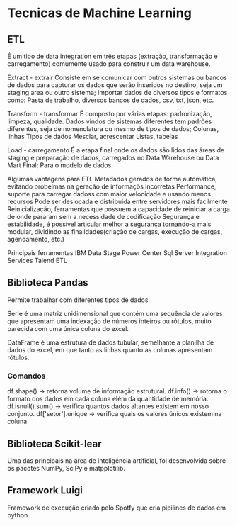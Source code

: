 # Tecnicas de Machine Learning
## ETL
É um tipo de data integration em três etapas (extração, transformação e carregamento) comumente usado para construir um data warehouse.

Extract - extrair
Consiste em se comunicar com outros sistemas ou bancos de dados para capturar os dados que serão inseridos no destino, seja um staging area ou outro sistema;
	Importar dados de diversos tipos e formatos como:
	Pasta de trabalho, diversos bancos de dados, csv, txt, json, etc.
	
	
	
Transform - transformar
É composto por várias etapas: padronização, limpeza, qualidade. Dados vindos de sistemas diferentes tem padrões diferentes, seja de nomenclatura ou mesmo de tipos de dados;
	Colunas, linhas
	Tipos de dados
	Mesclar, acrescentar
	Listas, tabelas


Load - carregamento
É a etapa final onde os dados são lidos das áreas de staging e preparação de dados, carregados no Data Warehouse ou Data Mart Final;
	Para o modelo de dados
	

Algumas vantagens para ETL
Metadados gerados de forma automática, evitando probelmas na geração de informaçõs incorretas
Performance, suporte para carregar dadoss com maior velocidade e usando menos recursos
Pode ser deslocada e distribuida entre servidores mais facilmente
Reinicialização, ferramentas que possuem a capacidade de reiniciar a carga de onde pararam sem a necessidade de codificação
Segurança e estabilidade, é possível articular melhor a segurança tornando-a mais modular, dividindo as finalidades(criação de cargas, execução de cargas, agendamento, etc.)

Principais ferramentas
IBM Data Stage
Power Center
Sql Server Integration Services
Talend ETL

## Biblioteca Pandas
Permite trabalhar com diferentes tipos de dados

Serie é uma matriz unidimensional que contém uma sequência de valores que apresentam uma indexação de números inteiros ou rótulos, muito parecida com uma única coluna do excel.

DataFrame é uma estrutura de dados tubular, semelhante a planilha de dados do excel, em que tanto as linhas quanto as colunas apresentam rótulos.

### Comandos
df.shape() -> retorna volume de informação estrutural.
df.info() -> rotorna o formato dos dados em cada coluna elém da quantidade de memória. 
df.isnull().sum() -> verifica quantos dados altantes existem em nosso conjunto.
df['setor'].unique -> verifica quais os valores únicos existem na coluna.


## Biblioteca Scikit-lear
Uma das principais na área de inteligência artificial, foi desenvolvida sobre os pacotes NumPy, SciPy e matpplotilib.


## Framework Luigi

Framework de execução criado pelo Spotfy que cria pipilines de dados em python





























